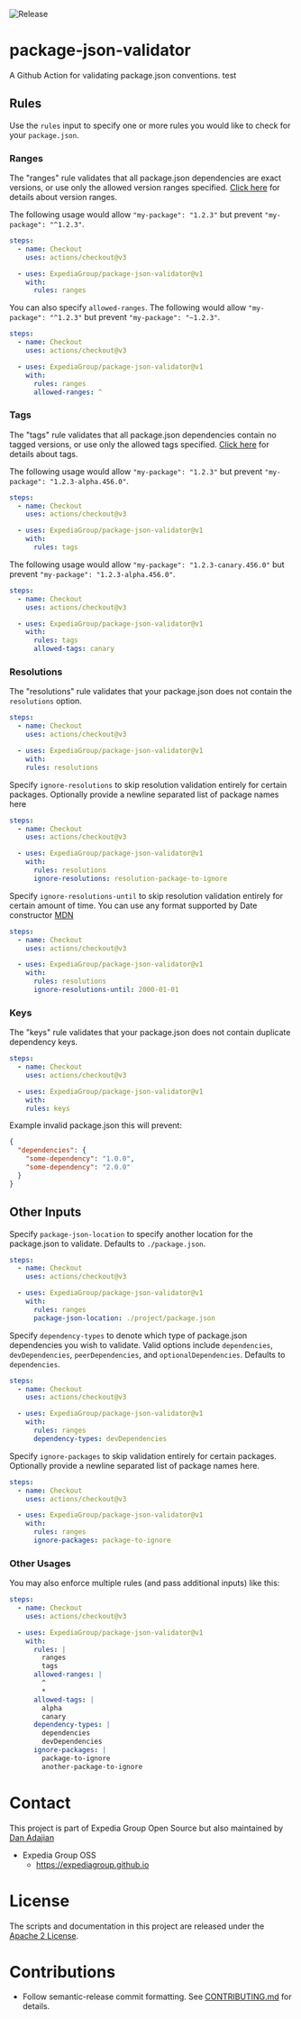![Release](https://github.com/ExpediaGroup/package-json-validator/workflows/Release/badge.svg)

# package-json-validator

A Github Action for validating package.json conventions. test

## Rules

Use the `rules` input to specify one or more rules you would like to check for your `package.json`.

### Ranges

The "ranges" rule validates that all package.json dependencies are exact versions, or use only the allowed version ranges specified. [Click here](https://docs.npmjs.com/cli/v7/configuring-npm/package-json#dependencies) for details about version ranges.

The following usage would allow `"my-package": "1.2.3"` but prevent `"my-package": "^1.2.3"`.

```yaml
steps:
  - name: Checkout
    uses: actions/checkout@v3

  - uses: ExpediaGroup/package-json-validator@v1
    with:
      rules: ranges
```

You can also specify `allowed-ranges`. The following would allow `"my-package": "^1.2.3"` but prevent `"my-package": "~1.2.3"`.

```yaml
steps:
  - name: Checkout
    uses: actions/checkout@v3

  - uses: ExpediaGroup/package-json-validator@v1
    with:
      rules: ranges
      allowed-ranges: ^
```

### Tags

The "tags" rule validates that all package.json dependencies contain no tagged versions, or use only the allowed tags specified. [Click here](https://docs.npmjs.com/cli/v7/configuring-npm/package-json#dependencies) for details about tags.

The following usage would allow `"my-package": "1.2.3"` but prevent `"my-package": "1.2.3-alpha.456.0"`.

```yaml
steps:
  - name: Checkout
    uses: actions/checkout@v3

  - uses: ExpediaGroup/package-json-validator@v1
    with:
      rules: tags
```

The following usage would allow `"my-package": "1.2.3-canary.456.0"` but prevent `"my-package": "1.2.3-alpha.456.0"`.

```yaml
steps:
  - name: Checkout
    uses: actions/checkout@v3

  - uses: ExpediaGroup/package-json-validator@v1
    with:
      rules: tags
      allowed-tags: canary
```

### Resolutions

The "resolutions" rule validates that your package.json does not contain the `resolutions` option.

```yaml
steps:
  - name: Checkout
    uses: actions/checkout@v3

  - uses: ExpediaGroup/package-json-validator@v1
    with:
    rules: resolutions
```

Specify `ignore-resolutions` to skip resolution validation entirely for certain packages. Optionally provide a newline separated list of package names here

```yaml
steps:
  - name: Checkout
    uses: actions/checkout@v3

  - uses: ExpediaGroup/package-json-validator@v1
    with:
      rules: resolutions
      ignore-resolutions: resolution-package-to-ignore
```

Specify `ignore-resolutions-until` to skip resolution validation entirely for certain amount of time. You can use any format supported by Date constructor [MDN](https://developer.mozilla.org/en-US/docs/Web/JavaScript/Reference/Global_Objects/Date)

```yaml
steps:
  - name: Checkout
    uses: actions/checkout@v3

  - uses: ExpediaGroup/package-json-validator@v1
    with:
      rules: resolutions
      ignore-resolutions-until: 2000-01-01
```

### Keys

The "keys" rule validates that your package.json does not contain duplicate dependency keys.

```yaml
steps:
  - name: Checkout
    uses: actions/checkout@v3

  - uses: ExpediaGroup/package-json-validator@v1
    with:
    rules: keys
```

Example invalid package.json this will prevent:

```json
{
  "dependencies": {
    "some-dependency": "1.0.0",
    "some-dependency": "2.0.0"
  }
}
```

## Other Inputs

Specify `package-json-location` to specify another location for the package.json to validate. Defaults to `./package.json`.

```yaml
steps:
  - name: Checkout
    uses: actions/checkout@v3

  - uses: ExpediaGroup/package-json-validator@v1
    with:
      rules: ranges
      package-json-location: ./project/package.json
```

Specify `dependency-types` to denote which type of package.json dependencies you wish to validate. Valid options include `dependencies`, `devDependencies`, `peerDependencies`, and `optionalDependencies`. Defaults to `dependencies`.

```yaml
steps:
  - name: Checkout
    uses: actions/checkout@v3

  - uses: ExpediaGroup/package-json-validator@v1
    with:
      rules: ranges
      dependency-types: devDependencies
```

Specify `ignore-packages` to skip validation entirely for certain packages. Optionally provide a newline separated list of package names here.

```yaml
steps:
  - name: Checkout
    uses: actions/checkout@v3

  - uses: ExpediaGroup/package-json-validator@v1
    with:
      rules: ranges
      ignore-packages: package-to-ignore
```

### Other Usages

You may also enforce multiple rules (and pass additional inputs) like this:

```yaml
steps:
  - name: Checkout
    uses: actions/checkout@v3

  - uses: ExpediaGroup/package-json-validator@v1
    with:
      rules: |
        ranges
        tags
      allowed-ranges: |
        ^
        *
      allowed-tags: |
        alpha
        canary
      dependency-types: |
        dependencies
        devDependencies
      ignore-packages: |
        package-to-ignore
        another-package-to-ignore
```

# Contact

This project is part of Expedia Group Open Source but also maintained by [Dan Adajian](https://github.com/danadajian)

- Expedia Group OSS
  - https://expediagroup.github.io

# License

The scripts and documentation in this project are released under the [Apache 2 License](./LICENSE).

# Contributions

- Follow semantic-release commit formatting. See [CONTRIBUTING.md](./CONTRIBUTING.md) for details.
